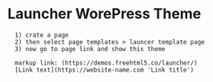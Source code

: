 # Launcher WorePress Theme
      1) crate a page
      2) then select page templates > launcer template page
      3) now go to page link and show this theme

      markup link: (https://demos.freehtml5.co/launcher/)
      [Link text](https://website-name.com 'Link title')
